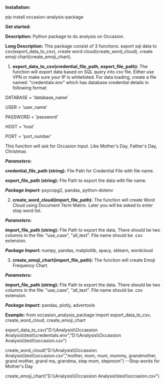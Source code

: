 **Installation:**

pip install occasion-analysis-package


**Get started:**

**Description:** Python package to do analysis on Occasion.

**Long Description:** This package consist of 3 functions: export sql data to csv(export_data_to_csv), create word cloud(create_word_cloud), create emoji chart(create_emoji_chart).

1. **export_data_to_csv(credential_file_path, export_file_path):**
The function will export data based on SQL query into csv file.
Either use VPN or make sure your IP is whitelisted.
For data loading, create a file named: "credentials.env" which has database credential details in following format:

DATABASE = 'database_name'

USER = 'user_name'

PASSWORD = 'password'

HOST = 'host'

PORT = 'port_number'

This function will ask for Occasion Input. Like Mother's Day, Father's Day, Christmas


***Parameters:***

**credential_file_path (string):** File Path for Credential File with file name.

**export_file_path (string):** File Path to export the data with file name.

***Package Import:*** psycopg2, pandas, python-dotenv


2. **create_word_cloud(import_file_path):**
The function will create Word Cloud using Document Term Matrix.
Later you will be asked to enter stop word list.

***Parameters:***

**import_file_path (string):** File Path to export the data. There should be two columns in the file: "use_case", "all_text". File name should be .csv extension.


***Package Import:*** numpy, pandas, matplotlib, spacy, sklearn, wordcloud 


3. **create_emoji_chart(import_file_path):**
The function will create Emoji Frequency Chart.

***Parameters:***

**import_file_path (string):** File Path to export the data. There should be two columns in the file: "use_case", "all_text". File name should be .csv extension.

***Package Import:*** pandas, plotly, advertools

**Example:**
from occasion_analysis_package import export_data_to_csv, create_word_cloud, create_emoji_chart

export_data_to_csv("D:\\\\Analysis\\\\Occassion Analysis\\\\test\\\\credentials.env","D:\\\\Analysis\\\\Occassion Analysis\\\\test\\\\occasion.csv")

create_word_cloud("D:\\\\Analysis\\\\Occassion Analysis\\\\test\\\\occasion.csv","mother, mom, mum, mummy, grandmother, grand mother, grand ma, grandma, step mom, stepmom") --Stop words for Mother's Day

create_emoji_chart("D:\\\\Analysis\\\\Occassion Analysis\\\\test\\\\occasion.csv")
             